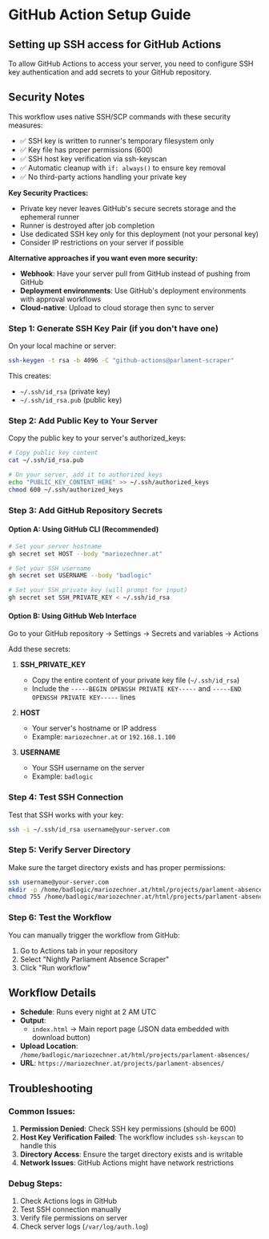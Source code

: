 # GitHub Action Setup Guide

## Setting up SSH access for GitHub Actions

To allow GitHub Actions to access your server, you need to configure SSH key authentication and add secrets to your GitHub repository.

## Security Notes

This workflow uses native SSH/SCP commands with these security measures:
- ✅ SSH key is written to runner's temporary filesystem only
- ✅ Key file has proper permissions (600)
- ✅ SSH host key verification via ssh-keyscan
- ✅ Automatic cleanup with `if: always()` to ensure key removal
- ✅ No third-party actions handling your private key

**Key Security Practices:**
- Private key never leaves GitHub's secure secrets storage and the ephemeral runner
- Runner is destroyed after job completion
- Use dedicated SSH key only for this deployment (not your personal key)
- Consider IP restrictions on your server if possible

**Alternative approaches if you want even more security:**
- **Webhook**: Have your server pull from GitHub instead of pushing from GitHub
- **Deployment environments**: Use GitHub's deployment environments with approval workflows
- **Cloud-native**: Upload to cloud storage then sync to server

### Step 1: Generate SSH Key Pair (if you don't have one)

On your local machine or server:
```bash
ssh-keygen -t rsa -b 4096 -C "github-actions@parlament-scraper"
```

This creates:
- `~/.ssh/id_rsa` (private key)
- `~/.ssh/id_rsa.pub` (public key)

### Step 2: Add Public Key to Your Server

Copy the public key to your server's authorized_keys:
```bash
# Copy public key content
cat ~/.ssh/id_rsa.pub

# On your server, add it to authorized_keys
echo "PUBLIC_KEY_CONTENT_HERE" >> ~/.ssh/authorized_keys
chmod 600 ~/.ssh/authorized_keys
```

### Step 3: Add GitHub Repository Secrets

#### Option A: Using GitHub CLI (Recommended)

```bash
# Set your server hostname
gh secret set HOST --body "mariozechner.at"

# Set your SSH username
gh secret set USERNAME --body "badlogic"

# Set your SSH private key (will prompt for input)
gh secret set SSH_PRIVATE_KEY < ~/.ssh/id_rsa
```

#### Option B: Using GitHub Web Interface

Go to your GitHub repository → Settings → Secrets and variables → Actions

Add these secrets:

1. **SSH_PRIVATE_KEY**
   - Copy the entire content of your private key file (`~/.ssh/id_rsa`)
   - Include the `-----BEGIN OPENSSH PRIVATE KEY-----` and `-----END OPENSSH PRIVATE KEY-----` lines

2. **HOST**
   - Your server's hostname or IP address
   - Example: `mariozechner.at` or `192.168.1.100`

3. **USERNAME**
   - Your SSH username on the server
   - Example: `badlogic`

### Step 4: Test SSH Connection

Test that SSH works with your key:
```bash
ssh -i ~/.ssh/id_rsa username@your-server.com
```

### Step 5: Verify Server Directory

Make sure the target directory exists and has proper permissions:
```bash
ssh username@your-server.com
mkdir -p /home/badlogic/mariozechner.at/html/projects/parlament-absences
chmod 755 /home/badlogic/mariozechner.at/html/projects/parlament-absences
```

### Step 6: Test the Workflow

You can manually trigger the workflow from GitHub:
1. Go to Actions tab in your repository
2. Select "Nightly Parliament Absence Scraper"
3. Click "Run workflow"

## Workflow Details

- **Schedule**: Runs every night at 2 AM UTC
- **Output**: 
  - `index.html` → Main report page (JSON data embedded with download button)
- **Upload Location**: `/home/badlogic/mariozechner.at/html/projects/parlament-absences/`
- **URL**: `https://mariozechner.at/projects/parlament-absences/`

## Troubleshooting

### Common Issues:

1. **Permission Denied**: Check SSH key permissions (should be 600)
2. **Host Key Verification Failed**: The workflow includes `ssh-keyscan` to handle this
3. **Directory Access**: Ensure the target directory exists and is writable
4. **Network Issues**: GitHub Actions might have network restrictions

### Debug Steps:

1. Check Actions logs in GitHub
2. Test SSH connection manually
3. Verify file permissions on server
4. Check server logs (`/var/log/auth.log`)